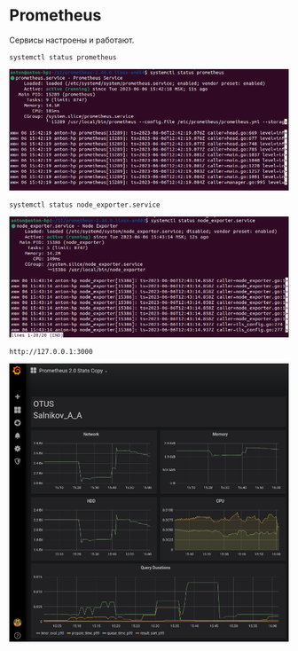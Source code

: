 # Prometheus   

Сервисы настроены и работают.    
```
systemctl status prometheus
```
![Image alt](https://github.com/SalnikovAnton/Prometheus/blob/main/prometheus_stat.png)   
   
```
systemctl status node_exporter.service
```
   
![Image alt](https://github.com/SalnikovAnton/Prometheus/blob/main/node_exporter_stat.png)   
   
   ```
http://127.0.0.1:3000
```
   
   
![Image alt](https://github.com/SalnikovAnton/Prometheus/blob/main/Prometheus.png)
